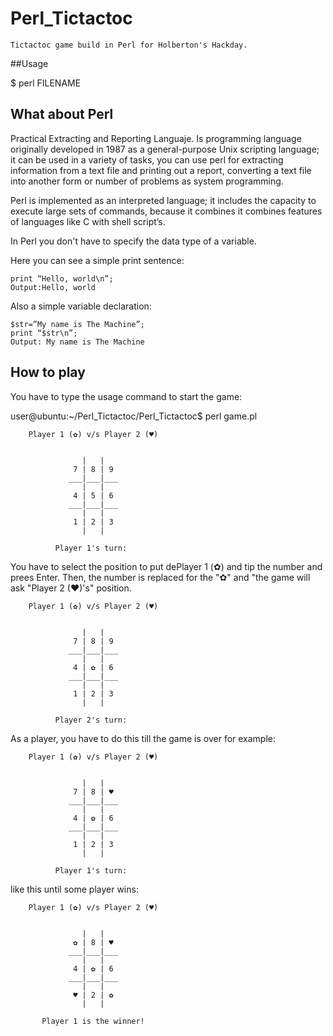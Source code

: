 # Perl_Tictactoc

    Tictactoc game build in Perl for Holberton's Hackday.

##Usage

$ perl FILENAME

## **What about Perl**

 Practical Extracting and Reporting Languaje. Is programming language originally developed in 1987 as a general-purpose Unix scripting language; it can be used in a variety of tasks, you can use perl for extracting information from a text file and printing out a report, converting a text file into another form or number of problems as system programming.

Perl is implemented as an interpreted language; it includes the capacity to execute large sets of commands, because it combines it combines features of languages like C with shell script’s.

In Perl you don't have to specify the data type of a variable.

Here you can see a simple print sentence:

    print “Hello, world\n”;
    Output:Hello, world

Also a simple variable declaration:

    $str=”My name is The Machine”;
    print “$str\n”;
    Output: My name is The Machine

## **How to play**

You have to type the usage command to start the game:


user@ubuntu:~/Perl_Tictactoc/Perl_Tictactoc$ perl game.pl

        Player 1 (✿) v/s Player 2 (♥)

                             
                    |   |    
                  7 | 8 | 9  
                 ___|___|___ 
                    |   |    
                  4 | 5 | 6  
                 ___|___|___ 
                    |   |    
                  1 | 2 | 3  
                    |   |    

              Player 1's turn: 

You have to select the position to put dePlayer 1 (✿) and tip the number and prees Enter.
Then, the number is replaced for the "✿" and "the game will ask "Player 2 (♥)'s" position.

        Player 1 (✿) v/s Player 2 (♥)

                             
                    |   |    
                  7 | 8 | 9  
                 ___|___|___ 
                    |   |    
                  4 | ✿ | 6  
                 ___|___|___ 
                    |   |    
                  1 | 2 | 3  
                    |   |    

              Player 2's turn: 


As a player, you have to do this till the game is over for example:

        Player 1 (✿) v/s Player 2 (♥)

                             
                    |   |    
                  7 | 8 | ♥  
                 ___|___|___ 
                    |   |    
                  4 | ✿ | 6  
                 ___|___|___ 
                    |   |    
                  1 | 2 | 3  
                    |   |    

              Player 1's turn: 

like this until some player wins:

        Player 1 (✿) v/s Player 2 (♥)

                             
                    |   |    
                  ✿ | 8 | ♥  
                 ___|___|___ 
                    |   |    
                  4 | ✿ | 6  
                 ___|___|___ 
                    |   |    
                  ♥ | 2 | ✿  
                    |   |    

           Player 1 is the winner!
